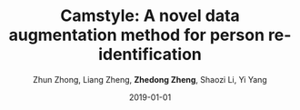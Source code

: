 ---
title: "Camstyle: A novel data augmentation method for person re-identification"
collection: publications
permalink: /publication/2019-01-01-Camstyle-A-novel-data-augmentation-method-for-person-re-identification
date: 2019-01-01
doi: 10.1109/TIP.2018.2874313
venue: 'IEEE Transactions on Image Processing (TIP)'
paperurl: 'https://zdzheng.xyz/files/TIP-08485427.pdf'
code: 'https://github.com/zhunzhong07/CamStyle'
author: 'Zhun Zhong,  Liang Zheng,  <strong>Zhedong Zheng</strong>,  Shaozi Li,  Yi Yang'
citation: ' Zhun Zhong,  Liang Zheng,  Zhedong Zheng,  Shaozi Li,  Yi Yang, &quot;Camstyle: A novel data augmentation method for person re-identification.&quot; IEEE Transactions on Image Processing (TIP), 2019. DOI: 10.1109/TIP.2018.2874313'
pub_year: '2019'
bib: >
    ```bib
    @article{zhong2019camstyle,  <br\>    author = "Zhong, Zhun and Zheng, Liang and Zheng, Zhedong and Li, Shaozi and Yang, Yi",  <br\>    doi = "10.1109/TIP.2018.2874313",  <br\>    title = "Camstyle: A novel data augmentation method for person re-identification",  <br\>    journal = "IEEE Transactions on Image Processing (TIP)",  <br\>    volume = "28",  <br\>    number = "3",  <br\>    pages = "1176--1190",  <br\>    year = "2019",  <br\>    url = "https://zdzheng.xyz/files/TIP-08485427.pdf",  <br\>    code = "https://github.com/zhunzhong07/CamStyle",  <br\>    publisher = "IEEE"
    }
    ```

---